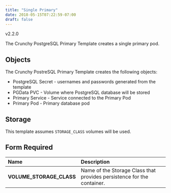 ```yaml
---
title: "Single Primary"
date: 2018-05-15T07:22:59-07:00
draft: false
---
```


v2.2.0

The Crunchy PostgreSQL Primary Template creates a single primary pod.

## Objects

The Crunchy PostreSQL Primary Template creates the following objects:

* PostgreSQL Secret - usernames and passwords generated from the template
* PGData PVC - Volume where PostgreSQL database will be stored
* Primary Service - Service connected to the Primary Pod
* Primary Pod - Primary database pod

## Storage

This template assumes `STORAGE_CLASS` volumes will be used.

## Form Required
**Name**|**Description**
:-----|:-----
**VOLUME_STORAGE_CLASS**|Name of the Storage Class that provides persistence for the container.
